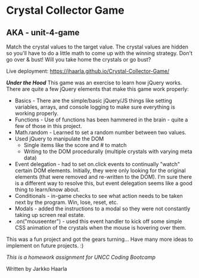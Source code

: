 # Crystal Collector Game
## AKA - unit-4-game

Match the crystal values to the target value. The crystal values are hidden so you'll have to do a little math to come up with the winning strategy. Don't go over & bust! Will you take home the crystals or go bust?

Live deployment: https://jhaarla.github.io/Crystal-Collector-Game/

**_Under the Hood_**
This game was an exercise to learn how jQuery works. There are quite a few jQuery elements that make this game work properly:
* Basics - There are the simple/basic jQuery/JS things like setting variables, arrays, and console logging to make sure everything is working properly.
* Functions - Use of functions has been hammered in the brain - quite a few of those in this project. 
* Math.random - Learned to set a random number between two values.
* Used jQuery to manipulate the DOM
    * Single items like the score and # to match
    * Writing to the DOM procedurally (multiple crystals with varying meta data)
* Event delegation - had to set on.click events to continually "watch" certain DOM elements. Initially, they were only looking for the original elements (that were removed and re-written to the DOM). I'm sure there is a different way to resolve this, but event delegation seems like a good thing to learn/know about. 
* Conditionals - in-game checks to see what action needs to be taken next by the program. Win, lose, reset, etc.
* Modals - added the instructions to a modal so they were not constantly taking up screen real estate. 
* .on("mouseenter") - used this event handler to kick off some simple CSS animation of the crystals when the mouse is hovering over them. 

This was a fun project and got the gears turning... Have many more ideas to implement on future projects. :) 


_This is a homework assignment for UNCC Coding Bootcamp_

Written by Jarkko Haarla